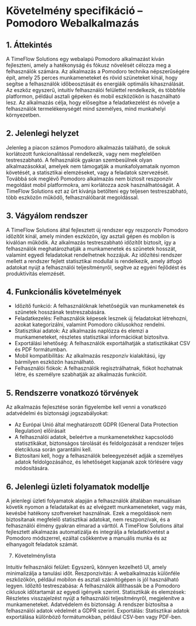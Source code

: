 # Követelmény specifikáció – Pomodoro Webalkalmazás

## 1. Áttekintés
A TimeFlow Solutions egy webalapú Pomodoro alkalmazást kíván fejleszteni, amely a hatékonyság és fókusz növelését célozza meg a felhasználók számára. Az alkalmazás a Pomodoro technika népszerűségére épít, amely 25 perces munkameneteket és rövid szüneteket kínál, hogy segítse a felhasználók időbeosztását és energiáik optimális kihasználását. Az eszköz egyszerű, intuitív felhasználói felülettel rendelkezik, és többféle platformon, például asztali gépeken és mobil eszközökön is használható lesz. Az alkalmazás célja, hogy elősegítse a feladatkezelést és növelje a felhasználók termelékenységét mind személyes, mind munkahelyi környezetben.

## 2. Jelenlegi helyzet
Jelenleg a piacon számos Pomodoro alkalmazás található, de sokuk korlátozott funkcionalitással rendelkezik, vagy nem megfelelően testreszabható. A felhasználók gyakran szembesülnek olyan alkalmazásokkal, amelyek nem támogatják a munkafolyamataik nyomon követését, a statisztikai elemzéseket, vagy a feladatok szervezését. Továbbá sok meglévő Pomodoro alkalmazás nem biztosít reszponzív megoldást mobil platformokra, ami korlátozza azok használhatóságát. A TimeFlow Solutions ezt az űrt kívánja betölteni egy teljesen testreszabható, több eszközön működő, felhasználóbarát megoldással.

## 3. Vágyálom rendszer

A TimeFlow Solutions által fejlesztett új rendszer egy reszponzív Pomodoro időzítőt kínál, amely minden eszközön, így asztali gépen és mobilon is kiválóan működik. Az alkalmazás testreszabható időzítőt biztosít, így a felhasználók meghatározhatják a munkamenetek és szünetek hosszát, valamint egyedi feladatokat rendelhetnek hozzájuk. Az időzítési rendszer mellett a rendszer fejlett statisztikai modullal is rendelkezik, amely átfogó adatokat nyújt a felhasználói teljesítményről, segítve az egyéni fejlődést és produktivitás elemzését.

## 4. Funkcionális követelmények

- Időzítő funkció: A felhasználóknak lehetőségük van munkamenetek és szünetek hosszának testreszabására.
- Feladatkezelés: Felhasználók képesek lesznek új feladatokat létrehozni, azokat kategorizálni, valamint Pomodoro ciklusokhoz rendelni.
- Statisztikai adatok: Az alkalmazás naplózza és elemzi a munkameneteket, részletes statisztikai információkat biztosítva.
- Exportálási lehetőség: A felhasználók exportálhatják a statisztikákat CSV és PDF formátumban.
- Mobil kompatibilitás: Az alkalmazás reszponzív kialakítású, így bármilyen eszközön használható.
- Felhasználói fiókok: A felhasználók regisztrálhatnak, fiókot hozhatnak létre, és személyre szabhatják az alkalmazás funkcióit.

## 5. Rendszerre vonatkozó törvények

 Az alkalmazás fejlesztése során figyelembe kell venni a vonatkozó adatvédelmi és biztonsági jogszabályokat:
- Az Európai Unió által meghatározott GDPR (General Data Protection Regulation) előírásait
- A felhasználói adatok, beleértve a munkamenetekhez kapcsolódó statisztikákat, biztonságos tárolását és feldolgozását a rendszer teljes életciklusa során garantálni kell.
- Biztosítani kell, hogy a felhasználók beleegyezését adják a személyes adatok feldolgozásához, és lehetőséget kapjanak azok törlésére vagy módosítására.

## 6. Jelenlegi üzleti folyamatok modellje

A jelenlegi üzleti folyamatok alapján a felhasználók általában manuálisan követik nyomon a feladataikat és az elvégzett munkameneteket, vagy más, kevésbé hatékony szoftvereket használnak. Ezek a megoldások nem biztosítanak megfelelő statisztikai adatokat, nem reszponzívak, és a felhasználói élmény gyakran elmarad a várttól. A TimeFlow Solutions által fejlesztett alkalmazás automatizálja és integrálja a feladatkövetést a Pomodoro módszerrel, ezáltal csökkentve a manuális munka és az elhanyagolt feladatok számát.

7. Követelménylista

Intuitív felhasználói felület: Egyszerű, könnyen kezelhető UI, amely minimalizálja a tanulási időt.
Reszponzivitás: A webalkalmazás különféle eszközökön, például mobilon és asztali számítógépen is jól használható legyen.
Időzítő testreszabása: A felhasználók állíthassák be a Pomodoro ciklusok időtartamát az egyedi igényeik szerint.
Statisztikák és elemzések: Részletes visszajelzést nyújt a felhasználói teljesítményről, megjelenítve a munkameneteket.
Adatvédelem és biztonság: A rendszer biztosítsa a felhasználói adatok védelmét a GDPR szerint.
Exportálás: Statisztikai adatok exportálása különböző formátumokban, például CSV-ben vagy PDF-ben.

